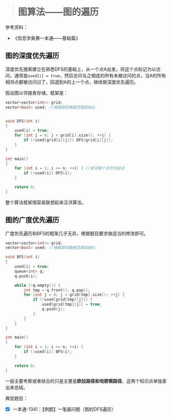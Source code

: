 > # 图算法——图的遍历

参考资料：

* 《信息学奥赛一本通——基础篇》

## 图的深度优先遍历

深度优先搜索建立在熟悉DFS的基础上，从一个点A出发，将这个点标记为以访问，通常是`used[i] = true`，然后访问与之相连的所有未被访问的点，当A的所有相邻点都被访问过了，回退到A的上一个点，继续做深度优先遍历。

假设图以邻接表存储，框架是：

```c++
vector<vector<int>> grid;
vector<bool> used; //根据题目数据范围初始化


void DFS(int i)
{
	used[i] = true;
	for (int j = 0; j < grid[i].size(); ++j) {
		if (!used[grid[i][j]]) DFS(grid[i][j]);
	}
}

int main()
{
	for (int i = 1; i <= n; ++i) { //尝试每个点作为起点
		if (!used[i]) DFS(i);
	}

	return 0;
}
```

整个算法框架很容易联想起来泛洪算法。



## 图的广度优先遍历

广度优先遍历和BFS的框架几乎无异，根据题目要求做适当的修改即可。

```c++
vector<vector<int>> grid;
vector<bool> used; //根据题目数据范围初始化

void BFS(int i)
{
	used[i] = true;
	queue<int> q;
	q.push(i);

	while (!q.empty()) {
		int tmp = q.front(); q.pop();
		for (int j = 0; j < grid[tmp].size(); ++j) {
			if (!used[grid[tmp][j]]) {
				used[grid[tmp][j]] = true;
				q.push(j);
			}
		}
	}
}

int main()
{
	for (int i = 1; i <= n; ++i) {
		if (!used[i]) BFS(i);
	}

	return 0;
}
```

一般主要考察或者结合的只是主要是**欧拉路径和哈密顿路径**，这两个知识点单独拿出来总结。



典型题目：

- [x] 一本通-1341：【例题】一笔画问题（图的DFS遍历）



